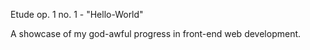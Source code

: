 Etude op. 1 no. 1 - "Hello-World" 

A showcase of my god-awful progress in front-end web development. 
